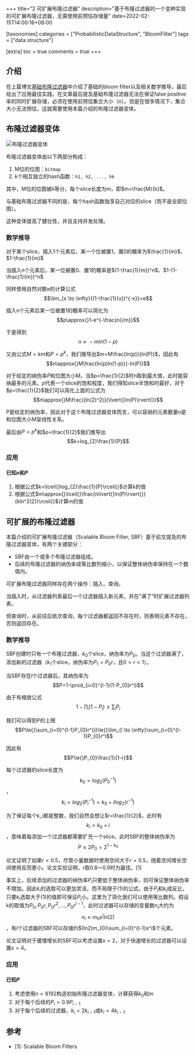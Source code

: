 +++
title="2 可扩展布隆过滤器"
description="基于布隆过滤器的一个变种实现的可扩展布隆过滤器，无需使用前预估存储量"
date=2022-02-15T14:00:16+08:00

[taxonomies]
categories = ["ProbabilisticDataStructure", "BloomFilter"]
tags = ["data structure"]

[extra]
toc = true
comments = true
+++

## 介绍

在上篇博文[基础布隆过滤器](/posts/bloom-filter-1/)中介绍了基础的bloom filter以及相关数学推导，最后给出了应用最佳实践。在文章最后提及基础布隆过滤器无法在保证false positive率的同时扩展存储，必须在使用前预估集合大小（n）。但是在很多情况下，集合大小无法预估，这就需要使用本篇介绍的布隆过滤器变体。

## 布隆过滤器变体

![布隆过滤器变体](https://raw.githubusercontent.com/oliverdding/imaw.io/main/variant_bloom_filter.drawio.svg)

布隆过滤器变体由以下两部分构成：

1. M位的位图：`bitmap`
2. k个相互独立的hash函数：`h1, h2, ..., hk`

其中，M位的位图被k等分，每个slice长度为m，即$m=\frac{M}{k}$。

与基础布隆过滤器不同的是，每个hash函数独享自己对应的slice（而不是全部位图）。

这种变体提高了健壮性，并且支持并发处理。

### 数学推导

对于某个slice，插入1个元素后，某一个位被置1、置0的概率为$\frac{1}{m}$、$1-\frac{1}{m}$

当插入n个元素后，某一位被置0、置1的概率是$(1-\frac{1}{m})^n$、$1-(1-\frac{1}{m})^n$

同样使用自然对数e的计算公式$$\lim_{x \to \infty}{(1-\frac{1}{x})^{-x}}=e$$

插入n个元素后某一位被置1的概率可以简化为$$p\approx{}1-e^{-\frac{n}{m}}$$

于是得到$$n\approx{}-mln(1-p)$$

又由公式$M=km$和$P=p^k$，我们推导出$m=M\frac{ln(p)}{ln(P)}$，因此有$$n\approx{}M\frac{ln(p)ln(1-p)}{-ln(P)}$$

对于给定的纳伪率$P$和位图大小M，当$p=\frac{1}{2}$时n取到最大值，此时能容纳最多的元素。$p$代表一个slice的饱和程度，我们得知slice半饱和时最好，对于$p=\frac{1}{2}$我们可以简化上面的公式为$$n\approx{}M\frac{(ln(2)^2)}{\lvert{}ln(P)\rvert{}}$$

P是给定的纳伪率，因此对于这个布隆过滤器变体而言，可以容纳的元素数量n是和位图大小M呈线性关系。

最后由$P=p^k$和$p=\frac{1}{2}$我们推导出$$k=log_{2}\frac{1}{P}$$

### 应用

#### 已知$n$和$P$

1. 根据公式$k=\lceil{}log_{2}\frac{1}{P}\rceil{}$计算k的值
2. 根据公式$m\approx{}\lceil{}\frac{n\lvert{}ln(P)\rvert{}}{kln^2(2)}\rceil{}$计算m的值

## 可扩展的布隆过滤器

本篇介绍的可扩展布隆过滤器（Scalable Bloom Filter, SBF）基于前文提及的布隆过滤器变体，有两个关键部分：

* SBF由一个或多个布隆过滤器组成。
* 后续的布隆过滤器的纳伪率成等比数列缩小，以保证整体纳伪率保持在一个数值内。

可扩展布隆过滤器同样存在两个操作：插入、查询。

当插入时，从过滤器列表最后一个过滤器插入新元素，并在“满了”时扩展过滤器列表。

但查询时，从前往后依次查询，每个过滤器都返回不存在时，则表明元素不存在，否则返回存在。

### 数学推导

SBF创建时只有一个布隆过滤器，$k_0$个slice，纳伪率为$P_0$。当这个过滤器满了，添加新的过滤器（$k_1$个slice，纳伪率为$P_1=P_{0}r$，且$0<r<1$）。

当SBF存在$l$个过滤器后，其纳伪率为$$P=1-\prod_{i=0}^{l-1}(1-P_{0}r^i)$$

由于有缩放公式$$1-\prod_{i}(1-P_i)\le{}\sum_{i}P_i$$

我们可以得到P的上限$$P\le{}\sum_{i=0}^{l-1}P_{0}r^{i}\le{}\lim_{l \to \infty}\sum_{i=0}^{l-1}P_{0}r^i$$

因此有$$P\le{}P_{0}\frac{1}{1-r}$$

每个过滤器的slice长度为$$k_{0}=log_{2}(P_{0}^{-1})$$，$$k_{i}=log_{2}(P_{i}^{-1})=k_{0}+ilog_{2}(r^{-1}) \tag{1}$$

为了保证每个k_i都是整数，我们自然会想让$r=\frac{1}{2}$，此时有$$k_i=k_0+i$$，意味着每添加一个过滤器都需要扩充一个slice。此时SBF的整体纳伪率为$$P\le{}2P_0=2^{1-k_0}$$

论文证明了如果$r\lt{}0.5$，尽管小量数据时使用空间大于$r=0.5$，随着空间增长空间使用反而更小。论文实验证明，r取0.8～0.9时为最佳。[1]

事实上，后续添加的过滤器的纳伪率$P_i$只要低于整体纳伪率，则可保证整体纳伪率不增加。因此$k_i$的选取可以更加灵活，而不局限于(1)的公式。由于$P_i$和$k_i$成反比，只要$k_i$选取大于(1)的值即可保证$P_i$小。这里为了简化我们可以使用等比数列。假设k的取值为$P_0, P_{0}r, P_{0}r^2,...,P_{0}r^{l-1}$，此时过滤器可以存储的变量数$n_i$大约为$$n_i\approx{}m_{0}s^{i}ln(2)$$，有$l$个过滤器的SBF可以存储约$(ln2)m_{0}\sum_{i=0}^{l-1}s^i$个元素。

论文证明对于缓慢增长的SBF可以考虑设置$s=2$，对于快速增长的过滤器可以设置$s=4$。

### 应用

#### 已知$P$

1. 考虑使用$n=8192$构造初始布隆过滤器变体，计算获得$k_0$和m
2. 对于每个后续的$P_i=0.9P_{i-1}$
3. 对于每个后续的过滤器，$k_i=2k_{i-1}$或$k_i=4k_{i-1}$

## 参考

- [1]: Scalable Bloom Filters
